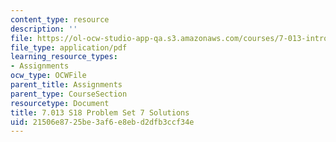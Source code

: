 ```yaml
---
content_type: resource
description: ''
file: https://ol-ocw-studio-app-qa.s3.amazonaws.com/courses/7-013-introductory-biology-spring-2018/21506e8725be3af6e8ebd2dfb3ccf34e_MIT7_013s18Pset7S.pdf
file_type: application/pdf
learning_resource_types:
- Assignments
ocw_type: OCWFile
parent_title: Assignments
parent_type: CourseSection
resourcetype: Document
title: 7.013 S18 Problem Set 7 Solutions
uid: 21506e87-25be-3af6-e8eb-d2dfb3ccf34e
---
```

